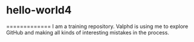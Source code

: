 # hello-world4
=============
I am a training repository. Valphd is using me to explore GitHub and making all kinds of interesting mistakes in the process.
